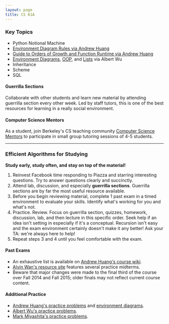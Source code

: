 ```yaml
---
layout: page
title: CS 61A
---
```


### Key Topics
- Python Notional Machine
- [Environment Diagram Rules via Andrew Huang](environment-diagrams)
- [Guide to Orders of Growth and Function Runtime via Andrew Huang](https://docs.google.com/document/d/1TxfKmM3MlH032hjSUh92I0kQDVcvmitTSzYObGMr8Bk/edit)
- [Environment Diagrams](http://albertwu.org/cs61a/notes/environments.html), [OOP](http://albertwu.org/cs61a/notes/oop.html), and [Lists](http://albertwu.org/cs61a/notes/indexing.html) via Albert Wu
- Inheritance
- Scheme
- SQL

#### Guerrilla Sections
Collaborate with other students and learn new material by attending guerrilla section every other week. Led by staff tutors, this is one of the best resources for learning in a really social environment.

#### Computer Science Mentors
As a student, join Berkeley's CS teaching community [Computer Science Mentors](http://csmentors.berkeley.edu/) to participate in small group tutoring sessions of 4-5 students.


- - - -

### Efficient Algorithms for Studying

**Study early, study often, and stay on top of the material!**

1. Reinvest Facebook time responding to Piazza and starring interesting questions. Try to answer questions clearly and succinctly.
2. Attend lab, discussion, and especially **guerrilla sections**. Guerrilla sections are by far the most useful resource available.
3. Before you begin reviewing material, complete 1 past exam in a timed environment to evaluate your skills. Identify what's working for you and what's not.
4. Practice. Review. Focus on guerrilla section, quizzes, homework, discussion, lab, and then lecture in this specific order. Seek help if an idea isn't setting in especially if it's a conceptual. Recursion isn't easy and the exam environment certainly doesn't make it any better! Ask your TA: we're always here to help!
5. Repeat steps 3 and 4 until you feel comfortable with the exam.

#### Past Exams
- An exhaustive list is available on [Andrew Huang's course wiki](https://www.ocf.berkeley.edu/~shidi/cs61a/wiki/Past_exams).
- [Alvin Wan's resource site](http://alvinwan.com/cs61a/) features several practice midterms.
- Beware that major changes were made to the final third of the course over Fall 2014 and Fall 2015; older finals may not reflect current course content.

#### Additional Practice
- [Andrew Huang's practice problems](https://www.ocf.berkeley.edu/~shidi/cs61a/wiki/Practice_problems) and [environment diagrams](https://drive.google.com/a/berkeley.edu/file/d/0B9f1uNGYHmJ9UW8zZzREQmFtRU0/view).
- [Albert Wu's practice problems](http://albertwu.org/cs61a/).
- [Mark Miyashita's practice problems](http://markmiyashita.com/cs61a/practice/).
